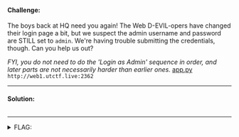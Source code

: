 #### Challenge:

The boys back at HQ need you again! The Web D-EVIL-opers have changed their login page a bit, but we suspect the admin username and password are STILL set to `admin`. We're having trouble submitting the credentials, though. Can you help us out?

_FYI, you do *not* need to do the 'Login as Admin' sequence in order, and later parts are not necessarily harder than earlier ones._
[app.py](./app.py ":ignore") `http://web1.utctf.live:2362`

---

#### Solution:

```bash
```

---

<details><summary>FLAG:</summary>

```
utflag{*re@lly*gott@_upd8_th@t_pwd}
```

</details>
<br/>
